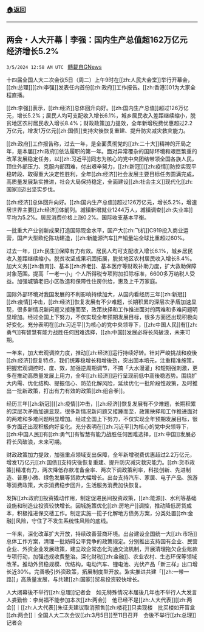 ###  [:house:返回](README.md)
---


## 两会・人大开幕｜李强：国内生产总值超162万亿元　经济增长5.2%
`3/5/2024 12:58 AM UTC ` [轉載自GNews](https://gnews.org/articles/2365224)

十四届全国人大二次会议5日（周二）上午9时在[[zh:人民大会堂]]举行开幕会，[[zh:总理]][[zh:李强]]发表任内首份[[zh:政府]]工作报告。[[zh:香港]]01为大家全程直播。

[[zh:李强]]表示，[[zh:经济]]总体回升向好。[[zh:国内生产总值]]超过126万亿元，增长5.2%；居民人均可支配收入增长6.1%，城乡居民收入差距继续缩小，脱贫地区农村居民收入增长8.4%；财政政策加力提效，全年新增税费优惠超过2.2万亿元，增发1万亿元[[zh:国债]]支持灾後恢复重建、提升防灾减灾救灾能力。

[[zh:政府]]工作报告称，过去一年，是全面贯彻党的[[zh:二十大]]精神的开局之年，是本届[[zh:政府]]依法履职的第一年。面对异常覆杂的国际环境和艰巨繁重的改革发展稳定任务，以[[zh:习近平]]同志为核心的党中央团结带领全国各族人民，顶住外部压力、克服内部困难，付出艰辛努力，[[zh:新冠]][[zh:疫情]]防控实现平稳转段、取得重大决定性胜利，全年[[zh:经济]]社会发展主要目标任务圆满完成，高质量发展紮实推进，社会大局保持稳定，全面建设[[zh:社会主义]]现代化[[zh:国家]]迈出坚实步伐。

[[zh:经济]]总体回升向好。[[zh:国内生产总值]]超过126万亿元，增长5.2%，增速居世界主要[[zh:经济]]体前列。城镇新增就业1244万人，城镇调查[[zh:失业率]]平均为5.2%。居民消费价格上涨0.2%。国际收支基本平衡。

一批重大产业创新成果打造国际现金水平，国产大[[zh:飞机]]C919投入商业运营，国产大型欧伦陈功建造，[[zh:新能源汽车]]产销量站全球比重超过60%。

过去一年，[[zh:民生]]保障有力有效。居民人均可支配收入增长6.1%，城乡居民收入差距继续缩小。脱贫攻坚成果巩固拓展，脱贫地区农村居民收入增长8.4%。加大义务[[zh:教育]]、基本[[zh:养老]]、基本医疗等财政补助力度，扩大救助保障对象范围。提高「一老一小」个人所得税专项附加扣除标准，6600多万纳税人受益。加强城镇老旧小区改造和保障性住房供给，惠及上千万家庭。

国际外部环境对我国发展的不利影响持续加大，从国内看经历三年[[zh:新冠]][[zh:疫情]]冲击，[[zh:经济]]恢复发展有不少难题，长期积累的深层次矛盾加速显现，很多新情况新问题又接踵而至，政策抉择和工作推进面对的两难和多难问题明显增加。经过全国上下努力，不仅实现全年预期发展目标，很多方面还出现积极向好变化。充分表明在[[zh:习近平]]为核心的党中央领导下，[[zh:中国人民]]有[[zh:勇气]]有智慧有能力战胜任何困难选择，[[zh:中国]]发展必将长风破浪，未来可期。

一年来，加大宏观调控力度，推动[[zh:经济]]运行持续好转。针对严峻挑战和疫後[[zh:经济]]恢复特点，我们统筹稳增长和增後劲，突出固本培元，注重精准施策，把握宏观调控时、度、效，加强逆周期调节，不搞「大水漫灌」和短期强刺激，更多在推动高质量发展上用力，全年[[zh:经济]]运行呈现前低中高後稳态势。围绕扩大内需、优化结构、提振信心、防范化解风险，延续优化一批阶段性政策，及时推出一批新政策，打出有力有效的政策[[zh:组合拳]]。

经历三年[[zh:新冠]][[zh:疫情]]冲击，[[zh:经济]]恢复发展有不少难题，长期积累的深层次矛盾加速显现，很多新情况新问题又接踵而至，政策抉择和工作推进面对的两难和多难问题明显增加。经过全国上下努力，不仅实现全年预期发展目标，很多方面还出现积极向好变化。充分表明在[[zh:习近平]]为核心的党中央领导下，[[zh:中国人民]]有[[zh:勇气]]有智慧有能力战胜任何困难选择，[[zh:中国]]发展必将长风破浪，未来可期。

财政政策加力提效，加强重点领域支出保障，全年新增税费优惠超过2.2万亿元，增发1万亿元[[zh:国债]]支持灾後恢复重建、提升防灾减灾救灾能力。[[zh:货币政策]]精准有力，两次降低存款准备金率、两次下调政策利率，科技创新、先进制造、普惠小微、绿色发展等贷款大幅增长。出台支持汽车、家居、电子产品、旅游等消费政策，大宗消费稳步回升，生活服务消费加快恢复。

发挥[[zh:政府]]投资撬动作用，制定促进民间投资政策，[[zh:能源]]、水利等基础设施和制造业投资较快增长。因城施策优化[[zh:房地产]]调控，推动降低房贷成本，积极推进保交楼工作。制定实施一揽子化解地方债务方案，分类处置[[zh:金融]]风险，守住了不发生系统性风险的底线。

一年来，深化改革扩大开放，持续改善营商环境。出台建设全国统一大[[zh:市场]]总体工作方案，清理一批妨碍公平竞争的政策规定。分别推出支持国有企业、民营企业、外资企业发展政策，建立政企常态化沟通交流机制，开展清理拖欠企业账款专项行动，加强违规收费整治。深化财税[[zh:金融]]、农业农村、生态环保等领域改革。推动外贸稳规模、优结构，电动汽车、锂电池、光伏产品「新三样」出口增长近30%。完善吸引外资政策，拓展制度型开放。紮实推进共建「[[zh:一带一路]]」高质量发展，与共建[[zh:国家]]贸易投资较快增长。

人大闭幕後不举行[[zh:总理]]记者会　如无特殊情况本届後几年也不举行人大发言人娄勤俭：李尚福不能参加本次[[zh:两会]]　他已经不是[[zh:人大代表]][[zh:两会]]｜[[zh:人大代表]]朱征夫建议取消预售[[zh:楼花]]只卖现楼　批买楼如开盲盒[[zh:两会]]｜全国人大二次会议[[zh:3月5日]]至11日召开　会後不举行[[zh:总理]]记者会
